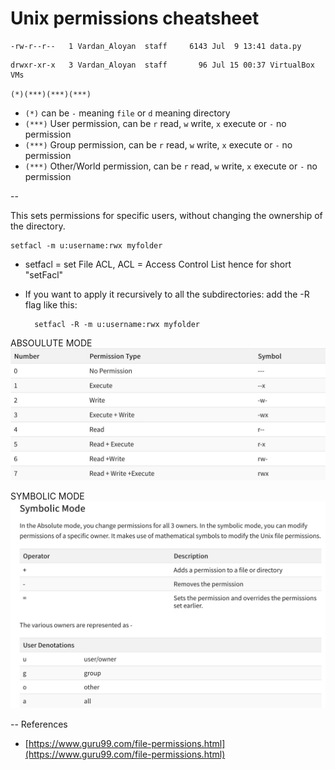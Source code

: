 # Unix permissions cheatsheet
```
-rw-r--r--   1 Vardan_Aloyan  staff     6143 Jul  9 13:41 data.py
```

```
drwxr-xr-x   3 Vardan_Aloyan  staff       96 Jul 15 00:37 VirtualBox VMs
```

`
(*)(***)(***)(***)
`

* `(*)` can be `-` meaning `file` or `d` meaning directory
* `(***)` User permission, can be `r` read, `w` write, `x` execute or `-` no permission
* `(***)` Group permission, can be `r` read, `w` write, `x` execute or `-` no permission
* `(***)` Other/World permission, can be `r` read, `w` write, `x` execute or `-` no permission

--

This sets permissions for specific users, without changing the ownership of the directory.

```
setfacl -m u:username:rwx myfolder
```


* setfacl = set File ACL, ACL = Access Control List hence for short "setFacl"

* If you want to apply it recursively to all the subdirectories: add the -R flag like this: 
	
		setfacl -R -m u:username:rwx myfolder


ABSOULUTE MODE
!["ABSOULUTE MODE"](data/Absolute_mode.png "ABSOULUTE MODE Image")

SYMBOLIC MODE
!["SYMBOLIC MODE"](data/Symbolic_mode.png "SYMBOLIC MODE Image")

--
References

* [https://www.guru99.com/file-permissions.html](https://www.guru99.com/file-permissions.html)
